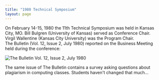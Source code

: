 ```yaml
---
title: "1980 Technical Symposium"
layout: page
---
```


On February 14-15, 1980 the 11th Technical Symposium was held in Kansas
City, MO. Bill Bulgren (University of Kansas) served as Conference
Chair. Virgil Wallentine (Kansas City University) was the Program
Chair.\
The Bulletin (Vol. 12, Issue 2, July 1980) reported on the Business
Meeting held during the conference:

![The Bulletin Vol. 12, Issue 2, July
1980](../../files/images/50yearsofSIGCSE/BulletinJuly1980.jpg)

The same issue of The Bulletin contains a survey asking questions about
plagiarism in computing classes. Students haven't changed that much...